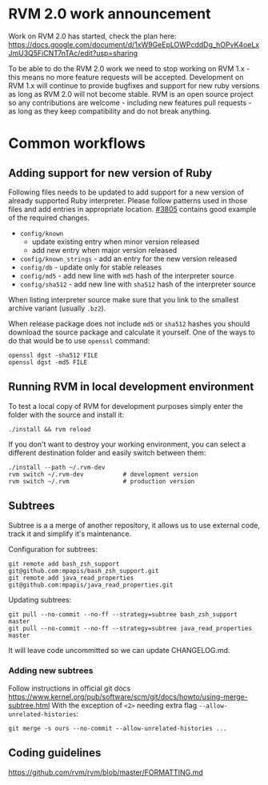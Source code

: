 # RVM 2.0 work announcement

Work on RVM 2.0 has started, check the plan here:
https://docs.google.com/document/d/1xW9GeEpLOWPcddDg_hOPvK4oeLxJmU3Q5FiCNT7nTAc/edit?usp=sharing

To be able to do the RVM 2.0 work we need to stop working on RVM 1.x -
this means no more feature requests will be accepted.
Development on RVM 1.x will continue to provide bugfixes and
support for new ruby versions as long as RVM 2.0 will not become stable.
RVM is an open source project so any contributions are welcome -
including new features pull requests - as long as they keep compatibility and
do not break anything.

# Common workflows

## Adding support for new version of Ruby
 
Following files needs to be updated to add support for a new version of already supported Ruby interpreter.
Please follow patterns used in those files and add entries in appropriate location. 
[\#3805](https://github.com/rvm/rvm/commit/c5845cf75f030f8e881e6ab3554dee4f9cc72b46) contains good example of the required changes.

* `config/known`
  * update existing entry when minor version released 
  * add new entry when major version released
* `config/known_strings` - add an entry for the new version released
* `config/db` - update only for stable releases
* `config/md5` - add new line with `md5` hash of the interpreter source
* `config/sha512` - add new line with `sha512` hash of the interpreter source

When listing interpreter source make sure that you link to the smallest archive variant (usually `.bz2`).

When release package does not include `md5` or `sha512` hashes you should download the source package and calculate it yourself.
One of the ways to do that would be to use `openssl` command:

```
openssl dgst -sha512 FILE
openssl dgst -md5 FILE
```

## Running RVM in local development environment

To test a local copy of RVM for development purposes simply enter the folder with the source and install it:
 
```
./install && rvm reload
```

If you don't want to destroy your working environment, you can select a different destination folder and easily switch between them:

```
./install --path ~/.rvm-dev
rvm switch ~/.rvm-dev           # development version
rvm switch ~/.rvm               # production version
```

## Subtrees

Subtree is a a merge of another repository, it allows us to use external code, track it and simplify it's maintenance.

Configuration for subtrees:

```
git remote add bash_zsh_support     git@github.com:mpapis/bash_zsh_support.git
git remote add java_read_properties git@github.com:mpapis/java_read_properties.git
```

Updating subtrees:

```
git pull --no-commit --no-ff --strategy=subtree bash_zsh_support     master
git pull --no-commit --no-ff --strategy=subtree java_read_properties master
```

It will leave code uncommitted so we can update CHANGELOG.md.

### Adding new subtrees

Follow instructions in official git docs https://www.kernel.org/pub/software/scm/git/docs/howto/using-merge-subtree.html
With the exception of `<2>` needing extra flag `--allow-unrelated-histories`:

```
git merge -s ours --no-commit --allow-unrelated-histories ...
```

## Coding guidelines
https://github.com/rvm/rvm/blob/master/FORMATTING.md
